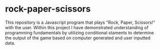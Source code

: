 # rock-paper-scissors
This repository is a Javascript program that plays "Rock, Paper, Scissors!" with the user. Within this project I have demonstrated understanding of programming fundamentals by utilizing conditional staments to determine the output of the game based on computer generated and user inputted data.
